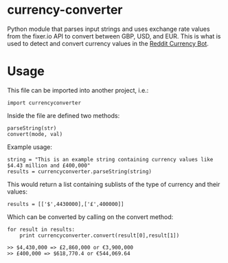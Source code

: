 # currency-converter
Python module that parses input strings and uses exchange rate values from the fixer.io API to convert between GBP, USD, and EUR. This is what is used to detect and convert currency values in the [Reddit Currency Bot](https://github.com/cp2846/reddit-currency-bot).


# Usage
This file can be imported into another project, i.e.:

    import currencyconverter

Inside the file are defined two methods:
    
    parseString(str)
    convert(mode, val)
    
Example usage:
    
    string = "This is an example string containing currency values like $4.43 million and £400,000"
    results = currencyconverter.parseString(string)
    
This would return a list containing sublists of the type of currency and their values:
    
    results = [['$',4430000],['£',400000]]
    
Which can be converted by calling on the convert method:

    for result in results:
        print currencyconverter.convert(result[0],result[1])
        
    >> $4,430,000 => £2,860,000 or €3,900,000
    >> £400,000 => $618,770.4 or €544,069.64
